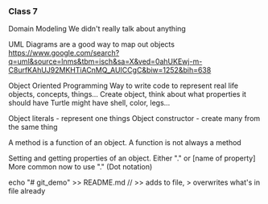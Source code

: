 ### Class 7

Domain Modeling
  We didn't really talk about anything

UML Diagrams are a good way to map out objects
https://www.google.com/search?q=uml&source=lnms&tbm=isch&sa=X&ved=0ahUKEwj-m-C8urfKAhUJ92MKHTiACnMQ_AUICCgC&biw=1252&bih=638


Object Oriented Programming
  Way to write code to represent real life objects, concepts, things...
  Create object, think about what properties it should have
  Turtle might have shell, color, legs...

  Object literals - represent one things
  Object constructor - create many from the same thing

A method is a function of an object. A function is not always a method

Setting and getting properties of an object. Either "." or [name of property]
  More common now to use "." (Dot notation)

echo "# git_demo" >> README.md      // >> adds to file, > overwrites what's in file already
